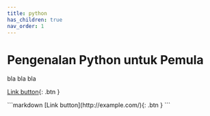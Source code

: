```yaml
---
title: python
has_children: true
nav_order: 1
---
```


# Pengenalan Python untuk Pemula

bla bla bla

<div class="code-example" markdown="1">

[Link button](http://example.com/){: .btn }

</div>
```markdown
[Link button](http://example.com/){: .btn }
```
